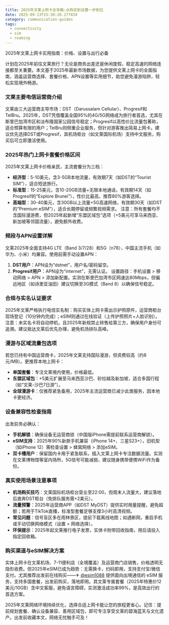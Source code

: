 ```yaml
---
title: 2025年文莱上网卡全攻略:从购买到设置一步到位
date: 2025-09-13T15:30:20.277434
category: communication-guides
tags:
  - connectivity
  - sim
  - roaming
---
```


2025年文莱上网卡实用指南：价格、设置与出行必备

计划在2025年前往文莱旅行？无论是商务出差还是休闲度假，稳定高速的网络连接都至关重要。本文基于2025年最新市场数据，为您提供文莱上网卡的全面指南，涵盖运营商选择、套餐价格、APN设置等实用细节，助您避免漫游陷阱，轻松实现境外畅游。

### 文莱主要电信运营商介绍
文莱由三大运营商主导市场：DST（Darussalam Cellular）、Progresif和TelBru。2025年，DST凭借覆盖全国95%的4G/5G网络成为旅行者首选，尤其在斯里巴加湾市区和淡布隆国家公园信号稳定；Progresif以高性价比流量包著称，适合预算有限的用户；TelBru则侧重企业服务，但针对游客推出简易上网卡。建议优先选择DST或Progresif，其机场柜台（如文莱国际机场）支持中文服务，购买后可立即激活使用。

### 2025年热门上网卡套餐价格区间
2025年文莱上网卡价格亲民，主流套餐分为三档：
- **经济型**：5-10美元，含3-5GB本地流量，有效期7天（如DST的“Tourist SIM”），适合短途旅行。
- **标准型**：15-25美元，含10-20GB流量+无限本地通话，有效期14天（如Progresif的“Explore Brunei”），性价比最高，推荐80%游客选择。
- **高端型**：30-40美元，含30GB以上流量+5G高速网络，有效期30天（如DST的“Premium eSIM”），适合长期停留或频繁视频需求。
注意：所有套餐均不含国际漫游费，但2025年起新增“东盟区域包”选项（+5美元可享马来西亚、新加坡等邻国流量），避免额外收费。

### 频段与APN设置详解
文莱2025年全面支持4G LTE（Band 3/7/28）和5G（n78），中国主流手机（如华为、小米）均兼容。使用前需手动设置APN：
1. **DST用户**：APN设为“dstnet”，用户名/密码留空。
2. **Progresif用户**：APN设为“internet”，无需认证。
设置路径：手机设置 > 移动网络 > APN > 添加新配置。实测在斯里巴加湾市区网速达80Mbps，但偏远地区（如诗里亚油田）建议切换至3G模式（Band 8）以确保信号稳定。

### 合规与实名认证要求
2025年文莱严格执行电信实名制：购买实体上网卡需出示护照原件，运营商柜台现场登记（10分钟内完成）；eSIM则通过在线验证（上传护照照片+人脸识别）。注意：未实名卡将自动停机，且2025年新规禁止转售给第三方，确保用户身份可追溯。建议抵达文莱后优先办理，避免机场排队高峰。

### 漫游与区域流量包选项
若您已持有中国运营商卡，2025年文莱支持国际漫游，但资费较高（约8元/MB）。更推荐本地上网卡：
- **单国套餐**：专注文莱境内使用，价格最低。
- **东盟区域包**：+5美元扩展至马来西亚沙巴、砂拉越及新加坡，适合多国行程（如“文莱-沙巴7日游”）。
- **全球漫游卡**：仅推荐紧急备用，2025年主流运营商已减少此类服务，因本地卡更经济。

### 设备兼容性检查指南
出发前务必确认：
- **手机解锁**：确保设备无运营商锁（中国版iPhone需提前联系运营商解锁）。
- **eSIM支持**：2025年90%新款手机兼容（iPhone 14+、三星S23+），旧机型（如iPhone 12）需检查设置 > 蜂窝网络 > 添加eSIM。
- **双卡槽用户**：保留国内卡用于紧急联系，插入文莱上网卡专注数据流量。实测在文莱博物馆等室内场所，5G信号可能减弱，建议随身携带便携WiFi作为备份。

### 真实使用场景注意事项
- **机场购买技巧**：文莱国际机场柜台营业至22:00，但周末人流量大，建议落地后直奔DST柜台（免排队服务需+2美元）。
- **流量预警**：2025年运营商APP（如DST MyDST）提供实时用量提醒，避免超额；若用于TikTok直播，标准型套餐足够支撑3小时高清视频。
- **常见问题**：信号盲区多在雨林景区，提前下载离线地图；如遇断网，重启手机或手动切换网络模式（设置 > 网络选择）。
- **环保提示**：2025年起文莱推行电子发票，实体卡附带回收指南，用后请投入指定回收箱。

### 购买渠道与eSIM解决方案
实体上网卡在文莱机场、7-11便利店（全境覆盖）及运营商门店销售，价格透明无隐形收费。但2025年eSIM已成为趋势：无需换卡，扫码即用，支持支付宝/微信支付。尤其推荐出发前在线购买——✈ [@esim1088](https://t.me/s/esim1088) 提供面向出境通信的 eSIM 服务，支持多国套餐，出发前购买，落地即用。其文莱专属套餐（2025年特惠价12美元/10GB）含中文客服，避免语言障碍，实测激活成功率99%，是高效出行的首选方案。

2025年文莱网络环境持续优化，选择合适上网卡能让您的旅程更省心。记住：提前规划套餐、确认设备兼容、善用区域包，即可专注享受文莱的碧海蓝天与文化遗产。出发前收藏本文，网络无忧触手可及！